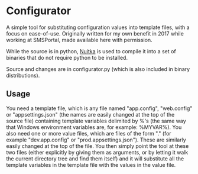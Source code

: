 # Configurator

A simple tool for substituting configuration values into template files, with a focus on ease-of-use. Originally written for my own benefit in 2017 while working at SMSPortal, made available here with permission.

While the source is in python, [Nuitka](http://nuitka.net/) is used to compile it into a set of binaries that do not require python to be installed.

Source and changes are in configurator.py (which is also included in binary distributions).

## Usage
You need a template file, which is any file named "app.config", "web.config" or "appsettings.json" (the names are easily changed at the top of the source file) containing template variables delimited by %'s (the same way that Windows environment variables are, for example: %MYVAR%).
You also need one or more value files, which are files of the form "<environment-name>.<template-file-name>" (for example "dev.app.config" or "prod.appsettings.json"). These are similarly easily changed at the top of the file.
You then simply point the tool at these two files (either explicitly by giving them as arguments, or by letting it walk the current directory tree and find them itself) and it will substitute all the template variables in the template file with the values in the value file.
